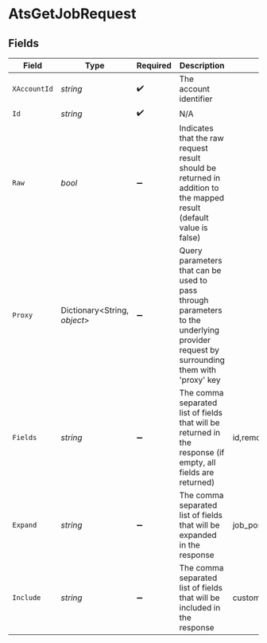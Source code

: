 # AtsGetJobRequest


## Fields

| Field                                                                                                                                                                                                                           | Type                                                                                                                                                                                                                            | Required                                                                                                                                                                                                                        | Description                                                                                                                                                                                                                     | Example                                                                                                                                                                                                                         |
| ------------------------------------------------------------------------------------------------------------------------------------------------------------------------------------------------------------------------------- | ------------------------------------------------------------------------------------------------------------------------------------------------------------------------------------------------------------------------------- | ------------------------------------------------------------------------------------------------------------------------------------------------------------------------------------------------------------------------------- | ------------------------------------------------------------------------------------------------------------------------------------------------------------------------------------------------------------------------------- | ------------------------------------------------------------------------------------------------------------------------------------------------------------------------------------------------------------------------------- |
| `XAccountId`                                                                                                                                                                                                                    | *string*                                                                                                                                                                                                                        | :heavy_check_mark:                                                                                                                                                                                                              | The account identifier                                                                                                                                                                                                          |                                                                                                                                                                                                                                 |
| `Id`                                                                                                                                                                                                                            | *string*                                                                                                                                                                                                                        | :heavy_check_mark:                                                                                                                                                                                                              | N/A                                                                                                                                                                                                                             |                                                                                                                                                                                                                                 |
| `Raw`                                                                                                                                                                                                                           | *bool*                                                                                                                                                                                                                          | :heavy_minus_sign:                                                                                                                                                                                                              | Indicates that the raw request result should be returned in addition to the mapped result (default value is false)                                                                                                              |                                                                                                                                                                                                                                 |
| `Proxy`                                                                                                                                                                                                                         | Dictionary<String, *object*>                                                                                                                                                                                                    | :heavy_minus_sign:                                                                                                                                                                                                              | Query parameters that can be used to pass through parameters to the underlying provider request by surrounding them with 'proxy' key                                                                                            |                                                                                                                                                                                                                                 |
| `Fields`                                                                                                                                                                                                                        | *string*                                                                                                                                                                                                                        | :heavy_minus_sign:                                                                                                                                                                                                              | The comma separated list of fields that will be returned in the response (if empty, all fields are returned)                                                                                                                    | id,remote_id,code,title,description,status,job_status,department_ids,remote_department_ids,location_ids,remote_location_ids,hiring_team,interview_stages,confidential,custom_fields,created_at,updated_at,unified_custom_fields |
| `Expand`                                                                                                                                                                                                                        | *string*                                                                                                                                                                                                                        | :heavy_minus_sign:                                                                                                                                                                                                              | The comma separated list of fields that will be expanded in the response                                                                                                                                                        | job_postings,interview_stages                                                                                                                                                                                                   |
| `Include`                                                                                                                                                                                                                       | *string*                                                                                                                                                                                                                        | :heavy_minus_sign:                                                                                                                                                                                                              | The comma separated list of fields that will be included in the response                                                                                                                                                        | custom_fields                                                                                                                                                                                                                   |